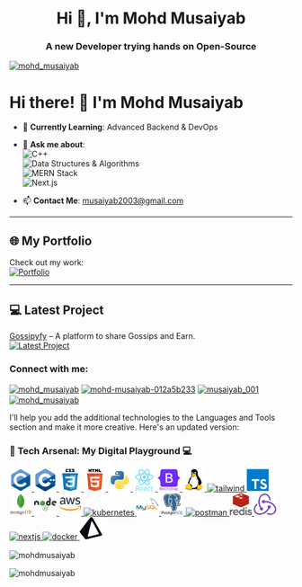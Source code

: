 <h1 align="center">Hi 👋, I'm Mohd Musaiyab</h1>
<h3 align="center">A new Developer trying hands on Open-Source</h3>


<p align="left"> <a href="https://twitter.com/mohd_musaiyab" target="blank"><img src="https://img.shields.io/twitter/follow/mohd_musaiyab?logo=twitter&style=for-the-badge" alt="mohd_musaiyab" /></a> </p>

# Hi there! 👋 I'm Mohd Musaiyab

- 🌱 **Currently Learning**: Advanced Backend & DevOps  
- 💬 **Ask me about**:  
  ![C++](https://img.shields.io/badge/C++-00599C?style=flat&logo=c%2B%2B&logoColor=white)  
  ![Data Structures & Algorithms](https://img.shields.io/badge/DSA-%23FFA500?style=flat)  
  ![MERN Stack](https://img.shields.io/badge/MERN-4CAF50?style=flat&logo=node.js&logoColor=white)  
  ![Next.js](https://img.shields.io/badge/Next.js-000000?style=flat&logo=next.js&logoColor=white)

- 📫 **Contact Me**: [musaiyab2003@gmail.com](mailto:musaiyab2003@gmail.com)  

---

## 🌐 **My Portfolio**
Check out my work:  
[![Portfolio](https://img.shields.io/badge/Portfolio-Visit-blue?style=for-the-badge)](https://mohd-musaiyab.onrender.com)

---

## 💻 **Latest Project**
[Gossipyfy](https://gossipyfy.vercel.app) – A platform to share Gossips and Earn.  
[![Latest Project](https://img.shields.io/badge/Gossipyfy-Live_Project-4CAF50?style=for-the-badge)](https://gossipyfy.vercel.app)


<h3 align="left">Connect with me:</h3>
<p align="left">
<a href="https://twitter.com/mohd_musaiyab" target="blank"><img align="center" src="https://raw.githubusercontent.com/rahuldkjain/github-profile-readme-generator/master/src/images/icons/Social/twitter.svg" alt="mohd_musaiyab" height="30" width="40" /></a>
<a href="https://linkedin.com/in/mohd-musaiyab-012a5b233" target="blank"><img align="center" src="https://raw.githubusercontent.com/rahuldkjain/github-profile-readme-generator/master/src/images/icons/Social/linked-in-alt.svg" alt="mohd-musaiyab-012a5b233" height="30" width="40" /></a>
<a href="https://instagram.com/musaiyab_001" target="blank"><img align="center" src="https://raw.githubusercontent.com/rahuldkjain/github-profile-readme-generator/master/src/images/icons/Social/instagram.svg" alt="musaiyab_001" height="30" width="40" /></a>
<a href="https://www.leetcode.com/mohd_musaiyab" target="blank"><img align="center" src="https://raw.githubusercontent.com/rahuldkjain/github-profile-readme-generator/master/src/images/icons/Social/leet-code.svg" alt="mohd_musaiyab" height="30" width="40" /></a>
</p>

I'll help you add the additional technologies to the Languages and Tools section and make it more creative. Here's an updated version:
<h3 align="left">🚀 Tech Arsenal: My Digital Playground 💻</h3>
<p align="left"> 
  <!-- Existing icons -->
  <a href="https://www.cprogramming.com/" target="_blank" rel="noreferrer"> <img src="https://raw.githubusercontent.com/devicons/devicon/master/icons/c/c-original.svg" alt="c" width="40" height="40"/> </a> 
  <a href="https://www.w3schools.com/cpp/" target="_blank" rel="noreferrer"> <img src="https://raw.githubusercontent.com/devicons/devicon/master/icons/cplusplus/cplusplus-original.svg" alt="cplusplus" width="40" height="40"/> </a> 
  <a href="https://www.w3schools.com/css/" target="_blank" rel="noreferrer"> <img src="https://raw.githubusercontent.com/devicons/devicon/master/icons/css3/css3-original-wordmark.svg" alt="css3" width="40" height="40"/> </a> 
  <a href="https://www.w3.org/html/" target="_blank" rel="noreferrer"> <img src="https://raw.githubusercontent.com/devicons/devicon/master/icons/html5/html5-original-wordmark.svg" alt="html5" width="40" height="40"/> </a> 
  <a href="https://www.python.org" target="_blank" rel="noreferrer"> <img src="https://raw.githubusercontent.com/devicons/devicon/master/icons/python/python-original.svg" alt="python" width="40" height="40"/> </a> 
  <a href="https://reactjs.org/" target="_blank" rel="noreferrer"> <img src="https://raw.githubusercontent.com/devicons/devicon/master/icons/react/react-original-wordmark.svg" alt="react" width="40" height="40"/> </a> 
  <a href="https://getbootstrap.com" target="_blank" rel="noreferrer"> <img src="https://raw.githubusercontent.com/devicons/devicon/master/icons/bootstrap/bootstrap-plain-wordmark.svg" alt="bootstrap" width="40" height="40"/> </a>
  <a href="https://www.linux.org/" target="_blank" rel="noreferrer"> <img src="https://raw.githubusercontent.com/devicons/devicon/master/icons/linux/linux-original.svg" alt="linux" width="40" height="40"/> </a>
  <a href="https://tailwindcss.com/" target="_blank" rel="noreferrer"> <img src="https://www.vectorlogo.zone/logos/tailwindcss/tailwindcss-icon.svg" alt="tailwind" width="40" height="40"/> </a> 
  <a href="https://www.typescriptlang.org/" target="_blank" rel="noreferrer"> <img src="https://raw.githubusercontent.com/devicons/devicon/master/icons/typescript/typescript-original.svg" alt="typescript" width="40" height="40"/> </a>
  <a href="https://www.mongodb.com/" target="_blank" rel="noreferrer"> <img src="https://raw.githubusercontent.com/devicons/devicon/master/icons/mongodb/mongodb-original-wordmark.svg" alt="mongodb" width="40" height="40"/> </a>
  <a href="https://nodejs.org" target="_blank" rel="noreferrer"> <img src="https://raw.githubusercontent.com/devicons/devicon/master/icons/nodejs/nodejs-original-wordmark.svg" alt="nodejs" width="40" height="40"/> </a>
  <a href="https://aws.amazon.com" target="_blank" rel="noreferrer"> <img src="https://raw.githubusercontent.com/devicons/devicon/master/icons/amazonwebservices/amazonwebservices-original-wordmark.svg" alt="aws" width="40" height="40"/> </a>
  <a href="https://kubernetes.io" target="_blank" rel="noreferrer"> <img src="https://www.vectorlogo.zone/logos/kubernetes/kubernetes-icon.svg" alt="kubernetes" width="40" height="40"/> </a>
  <a href="https://www.mysql.com/" target="_blank" rel="noreferrer"> <img src="https://raw.githubusercontent.com/devicons/devicon/master/icons/mysql/mysql-original-wordmark.svg" alt="mysql" width="40" height="40"/> </a>
  <a href="https://www.postgresql.org" target="_blank" rel="noreferrer"> <img src="https://raw.githubusercontent.com/devicons/devicon/master/icons/postgresql/postgresql-original-wordmark.svg" alt="postgresql" width="40" height="40"/> </a> 
  <a href="https://postman.com" target="_blank" rel="noreferrer"> <img src="https://www.vectorlogo.zone/logos/getpostman/getpostman-icon.svg" alt="postman" width="40" height="40"/> </a>
  <a href="https://redis.io" target="_blank" rel="noreferrer"> <img src="https://raw.githubusercontent.com/devicons/devicon/master/icons/redis/redis-original-wordmark.svg" alt="redis" width="40" height="40"/> </a> 
  <a href="https://redux.js.org" target="_blank" rel="noreferrer"> <img src="https://raw.githubusercontent.com/devicons/devicon/master/icons/redux/redux-original.svg" alt="redux" width="40" height="40"/> </a>
  <!-- New additions -->
<a href="https://nextjs.org/" target="_blank" rel="noreferrer"> <img src="https://cdn.worldvectorlogo.com/logos/next-js.svg" alt="nextjs" width="40" height="40"/> </a>
<a href="https://www.docker.com/" target="_blank" rel="noreferrer"> <img src="https://www.docker.com/wp-content/uploads/2022/03/Moby-logo.png" alt="docker" width="40" height="40"/> </a>
<a href="https://www.prisma.io/" target="_blank" rel="noreferrer"> <img src="https://raw.githubusercontent.com/prisma/presskit/main/Assets/Prisma-DarkSymbol.svg" alt="prisma" width="40" height="40"/> </a>
</p>

<p><img align="center" src="https://github-readme-stats.vercel.app/api/top-langs?username=mohdmusaiyab&show_icons=true&locale=en&layout=compact" alt="mohdmusaiyab" /></p>

<p><img align="center" src="https://github-readme-streak-stats.herokuapp.com/?user=mohdmusaiyab&" alt="mohdmusaiyab" /></p>
